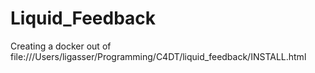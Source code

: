 # Liquid_Feedback

Creating a docker out of file:///Users/ligasser/Programming/C4DT/liquid_feedback/INSTALL.html
